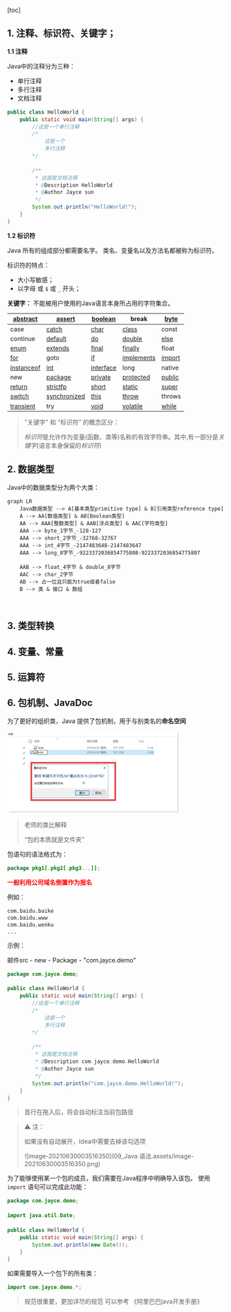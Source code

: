 [toc]

## 1. 注释、标识符、关键字；

**1.1 注释**

Java中的注释分为三种：

- 单行注释
- 多行注释
- 文档注释

```java
public class HelloWorld {
    public static void main(String[] args) {
        //这是一个单行注释
        /*
            这是一个
            多行注释
        */

        /**
         * 这就是文档注释
         * @Description HelloWorld
         * @Author Jayce sun
         */
        System.out.println("HelloWorld!");
    }
}
```

**1.2 标识符** 

Java 所有的组成部分都需要名字。 类名、变量名以及方法名都被称为标识符。

标识符的特点：

- 大小写敏感；
- 以字母 或 `$` 或 `_` 开头；

**关键字：** 不能被用户使用的Java语言本身所占用的字符集合。



| [abstract](https://baike.baidu.com/item/abstract)     | [assert](https://baike.baidu.com/item/assert)             | [boolean](https://baike.baidu.com/item/boolean)     | break                                                 | [byte](https://baike.baidu.com/item/byte)     |
| ----------------------------------------------------- | --------------------------------------------------------- | --------------------------------------------------- | ----------------------------------------------------- | --------------------------------------------- |
| case                                                  | [catch](https://baike.baidu.com/item/catch)               | [char](https://baike.baidu.com/item/char)           | [class](https://baike.baidu.com/item/class)           | const                                         |
| continue                                              | [default](https://baike.baidu.com/item/default)           | [do](https://baike.baidu.com/item/do)               | [double](https://baike.baidu.com/item/double)         | [else](https://baike.baidu.com/item/else)     |
| [enum](https://baike.baidu.com/item/enum)             | [extends](https://baike.baidu.com/item/extends)           | [final](https://baike.baidu.com/item/final)         | [finally](https://baike.baidu.com/item/finally)       | float                                         |
| [for](https://baike.baidu.com/item/for)               | goto                                                      | [if](https://baike.baidu.com/item/if)               | [implements](https://baike.baidu.com/item/implements) | [import](https://baike.baidu.com/item/import) |
| [instanceof](https://baike.baidu.com/item/instanceof) | [int](https://baike.baidu.com/item/int)                   | [interface](https://baike.baidu.com/item/interface) | long                                                  | native                                        |
| new                                                   | [package](https://baike.baidu.com/item/package)           | [private](https://baike.baidu.com/item/private)     | [protected](https://baike.baidu.com/item/protected)   | [public](https://baike.baidu.com/item/public) |
| [return](https://baike.baidu.com/item/return)         | [strictfp](https://baike.baidu.com/item/strictfp)         | [short](https://baike.baidu.com/item/short)         | [static](https://baike.baidu.com/item/static)         | [super](https://baike.baidu.com/item/super)   |
| [switch](https://baike.baidu.com/item/switch)         | [synchronized](https://baike.baidu.com/item/synchronized) | [this](https://baike.baidu.com/item/this)           | [throw](https://baike.baidu.com/item/throw)           | throws                                        |
| [transient](https://baike.baidu.com/item/transient)   | try                                                       | [void](https://baike.baidu.com/item/void)           | [volatile](https://baike.baidu.com/item/volatile)     | [while](https://baike.baidu.com/item/while)   |

> "关键字" 和 “标识符” 的概念区分：
>
> *标识符*是允许作为变量(函数、类等)名称的有效字符串。其中,有一部分是*关键字*(语言本身保留的*标识符*)

## 2. 数据类型

Java中的数据类型分为两个大类：

```mermaid
graph LR
	Java数据类型 --> A[基本类型primitive type] & B[引用类型reference type]
	A --> AA[数值类型] & AB[Boolean类型]
	AA --> AAA[整数类型] & AAB[浮点类型] & AAC[字符类型]
	AAA --> byte_1字节_-128-127
    AAA --> short_2字节_-32768-32767
    AAA --> int_4字节_-2147483648-2147483647
    AAA --> long_8字节_-9223372036854775808-9223372036854775807
    
    AAB --> float_4字节 & double_8字节
	AAC --> char_2字节
	AB --> 占一位且只能为true或者false
	B --> 类 & 接口 & 数组
	
	
```



## 3. 类型转换

## 4. 变量、常量

## 5. 运算符

## 6. 包机制、JavaDoc

为了更好的组织类，Java 提供了包机制，用于与别类名的**命名空间**

<img src="09_Java 语法.assets/image-20210630002730821.png" alt="image-20210630002730821" style="zoom:50%;" />

> 老师的类比解释
>
> “包的本质就是文件夹”

包语句的语法格式为：

```java
package pkg1[.pkg2[.pkg3...]];
```

<span style="color:red">**一般利用公司域名倒置作为报名**</span>

例如：

```
com.baidu.baike
com.baidu.www
com.baidu.wenku
...
```





示例：

邮件src - new - Package - "com.jayce.demo" 

```java
package com.jayce.demo;

public class HelloWorld {
    public static void main(String[] args) {
        //这是一个单行注释
        /*
            这是一个
            多行注释
        */

        /**
         * 这就是文档注释
         * @Description com.jayce.demo.HelloWorld
         * @Author Jayce sun
         */
        System.out.println("com.jayce.demo.HelloWorld!");
    }
}
```

> 首行在拖入后，将会自动标注当前包路径

> :warning: 注：
>
> 如果没有自动展开，Idea中需要去掉该勾选项
>
> ![image-20210630003516350](09_Java 语法.assets/image-20210630003516350.png)





为了能够使用某一个包的成员，我们需要在Java程序中明确导入该包。 使用`import` 语句可以完成此功能：

```java
package com.jayce.demo;

import java.util.Date;

public class HelloWorld {
    public static void main(String[] args) {
        System.out.println(new Date());
    }
}
```

如果需要导入一个包下的所有类：

```java
import com.jayce.demo.*;
```





> 规范很重要，更加详尽的规范 可以参考 《阿里巴巴java开发手册》
